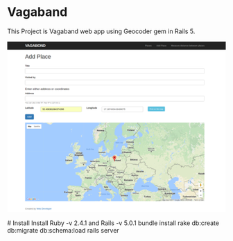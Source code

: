 # Vagaband

This Project is Vagaband web app using Geocoder gem in Rails 5.
<p align="center">
  <img src="./app/assets/images/1.png"/>
</p>
# Install
Install Ruby -v 2.4.1 and Rails -v 5.0.1
bundle install
rake db:create db:migrate db:schema:load
rails server